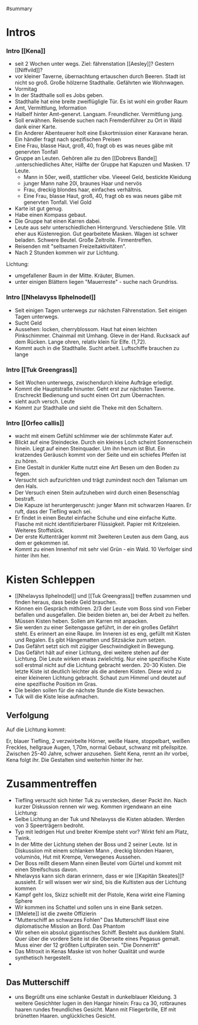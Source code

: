 #summary
# Intros 

### Intro [[Kena]]
- seit 2 Wochen unter wegs. Ziel: fährenstation [[Aesley]]? Gestern [[Niffvild]]? 
- vor kleiner Taverne, übernachtung ertauschen durch Beeren. Stadt ist nicht so groß. Große hölzerne Stadthalle. Gefährten wie Wohnwagen. 
- Vormitag
- In der Stadthalle soll es Jobs geben.
- Stadthalle hat eine breite zweiflügligle Tür. Es ist wohl ein großer Raum
- Amt, Vermittlung, Information
- Halbelf hinter Amt-genervt. Langsam. Freundlicher. Vermittlung jung. 
- Soll erwähnen. Reisende suchen nach Fremdenführer zu Ort in Wald dank einer Karte.
- Ein Anderer Abenteuerer holt eine Eskortmission einer Karavane heran. Ein händler fragt nach spezifischen Preisen
- Eine Frau, blasse Haut, groß, 40, fragt ob es was neues gäbe mit genervten Tonfall
- Gruppe an Leuten. Gehören alle zu den [[Dobrevs Bande]] .unterschiedliches Alter, Hälfte der Gruppe hat Kapuzen und Masken. 17 Leute. 
	- Mann in 50er, weiß, stattlicher vibe. Vieeeel Geld, bestickte Kleidung
	- junger Mann nahe 20l, braunes Haar und nervös
	- Frau, dreckig blondes haar, einfaches verhältnis.
	- Eine Frau, blasse Haut, groß, 40, fragt ob es was neues gäbe mit genervten Tonfall. Viel Gold
- Karte ist gut genug. 
- Habe einen Kompass gebaut.
- Die Gruppe hat einen Karren dabei. 
- Leute aus sehr unterschiedlichen Hintergrund. Verschiedene Stile. Vllt eher aus Küstenregion. Gut gearbeitete Masken. Wagen ist schwer beladen. Schwere Beutel. Große Zeltrolle. Firmentreffen. 
- Reisenden mit "seltsamen Freizeitaktivitäten".
- Nach 2 Stunden kommen wir zur Lichtung. 

Lichtung:
- umgefallener Baum in der Mitte. Kräuter, Blumen. 
- unter einigen Blättern liegen "Mauerreste" - suche nach Grundriss.






### Intro [[Nhelavyss Ilphelnodel]]
- Seit einigen Tagen unterwegs zur nächsten Fährenstation. Seit einigen Tagen unterwegs.
- Sucht Geld
- Aussehen: locken, cherryblossom. Haut hat einen leichten Pinkschimmer. Chainmail mit Umhang. Gleve in der Hand. Rucksack auf dem Rücken. Lange ohren, relativ klein für Elfe. (1,72).
- Kommt auch in die Stadthalle. Sucht arbeit. Luftschiffe brauchen zu lange

### Intro [[Tuk Greengrass]]
- Seit Wochen unterwegs, zwischendurch kleine Aufträge erledigt. 
- Kommt die Hauptstraße hinunter. Geht erst zur nächsten Taverne. Erschreckt Bedienung und sucht einen Ort zum Übernachten.
- sieht auch versch. Leute
- Kommt zur Stadthalle und sieht die Theke mit den Schaltern. 

### Intro [[Orfeo callis]]
- wacht mit einem Gefühl schlimmer wie der schlimmste Kater auf. 
- Blickt auf eine Steindecke. Durch ein kleines Loch scheint Sonnenschein hinein. Liegt auf einen Steinquader. Um ihn herum ist Blut. Ein kratzendes Geräusch kommt von der Seite und ein schiefes Pfeifen ist zu hören. 
- Eine Gestalt in dunkler Kutte nutzt eine Art Besen um den Boden zu fegen.
- Versucht sich aufzurichten und trägt zumindest noch den Talisman um den Hals. 
- Der Versuch einen Stein aufzuheben wird durch einen Besenschlag bestraft. 
- Die Kapuze ist heruntergeruscht: junger Mann mit schwarzen Haaren. Er ruft, dass der Tiefling wach sei. 
- Er findet in einen Beutel einfache Schuhe und eine einfache Kutte. Flasche mit nicht identifizierbarer Flüssigkeit. Papier mit Kritzeleien. Weiteres Stoffstück.
- Der erste Kuttenträger kommt mit 3weiteren Leuten aus dem Gang, aus dem er gekommen ist.
- Kommt zu einen Innenhof mit sehr viel Grün - ein Wald. 10 Verfolger sind hinter ihm her.

# Kisten Schleppen

- [[Nhelavyss Ilphelnodel]] und [[Tuk Greengrass]] treffen zusammen und finden heraus, dass beide Geld brauchen.
- Können ein Gespräch mithören. 2/3 der Leute vom Boss sind von Fieber befallen und ausgefallen. Die beiden bieten an, bei der Arbeit zu helfen. Müssen Kisten heben. Sollen am Karren mit anpacken. 
- Sie werden zu einer Seitengasse geführt, in der ein großes Gefährt steht. Es erinnert an eine Raupe. Im Inneren ist es eng, gefüllt mit Kisten und Regalen. Es gibt Hängematten und Sitzsäcke zum setzen.
- Das Gefährt setzt sich mit zügiger Geschwindigkeit in Bewegung. 
- Das Gefährt hält auf einer Lichtung, drei weitere stehen auf der Lichtung. Die Leute wirken etwas zwielichtig. Nur eine spezifische Kiste soll erstmal nicht auf die Lichtung gebracht werden. 20-30 Kisten. Die letzte Kiste ist deutlich leichter als die anderen Kisten. Diese wird zu einer kleineren Lichtung gebracht. Schaut zum Himmel und deutet auf eine spezifische Position im Gras. 
- Die beiden sollen für die nächste Stunde die Kiste bewachen.
- Tuk will die Kiste leise aufmachen.


## Verfolgung

Auf die Lichtung kommt: 

Er, blauer Tiefling, 2 verzwirbelte Hörner, weiße Haare, stoppelbart, weißen Freckles, hellgraue Augen, 1,70m, normal Gebaut, schwanz mit pfeilspitze. Zwischen 25-40 Jahre, schwer anzusehen. 
Sieht Kena, rennt an ihr vorbei, Kena folgt ihr. Die Gestalten sind weiterhin hinter ihr her.

# Zusammentreffen

- Tiefling versucht sich hinter Tuk zu verstecken, dieser Packt  ihn. Nach kurzer Diskussion rennen wir weg. Kommen irgendwann an eine Lichtung:
- Selbe Lichtung an der Tuk und Nhelavyss die Kisten abladen. Werden von 3 Speerträgern bedroht.
- Typ mit ledrigen Hut und breiter Kremlpe steht vor? Wirkt fehl am Platz, Twink.
- In der Mitte der Lichtung stehen der Boss und 2 seiner Leute. Ist in Diskussiion mit einem schlanken Mann , dreckig blonden Haaren, voluminös, Hut mit Krempe, Verwegenes Aussehen. 
- Der Boss reißt diesem Mann einen Beutel vom Gürtel und kommt mit einen Streifschuss davon.
- Nhelavyss kann sich daran erinnern, dass er wie [[Kapitän Skeates]]? aussieht. Er will wissen wer wir sind, bis die Kultisten aus der Lichtung kommen
- Kampf geht los, Skizz schießt mit der Pistole, Kena wirkt eine Flaming Sphere
- Wir kommen ins Schattel und sollen uns in eine Bank setzen.
- [[Melete]] ist die zweite Offizierin
- "Mutterschiff an schwarzes Fohlen" Das Mutterschiff lässt eine diplomatische Mission an Bord. Das Phantom
- Wir sehen ein absolut gigantisches Schiff. Besteht aus dunklem Stahl. Quer über die vordere Seite ist die Oberseite eines Pegasus gemalt. Muss einer der 12 größten Luftpiraten sein. "Die Donnerritt"
- Das Mitroxit in Kenas Maske ist von hoher Qualität und wurde synthetisch hergestellt.
-  

## Das Mutterschiff
- uns Begrüßt uns eine schlanke Gestalt in dunkelblauer Kleidung. 3 weitere Gesichhter lugen in den Hangar hinein: Frau ca 30, rotbraunes haaren rundes freundliches Gesicht. Mann mit Fliegerbrille, Elf mit brünetten Haaren. unglückliches Gesicht.